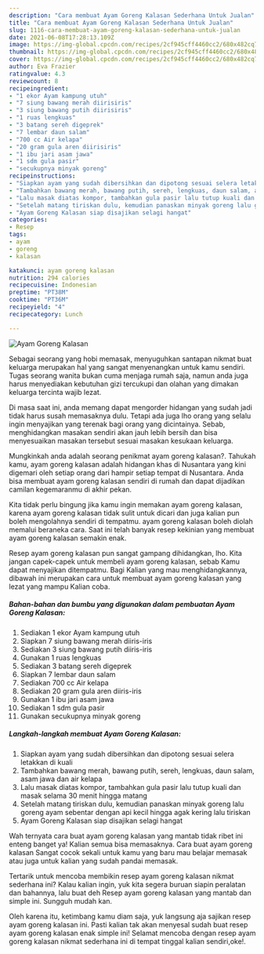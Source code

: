 ```yaml
---
description: "Cara membuat Ayam Goreng Kalasan Sederhana Untuk Jualan"
title: "Cara membuat Ayam Goreng Kalasan Sederhana Untuk Jualan"
slug: 1116-cara-membuat-ayam-goreng-kalasan-sederhana-untuk-jualan
date: 2021-06-08T17:28:13.109Z
image: https://img-global.cpcdn.com/recipes/2cf945cff4460cc2/680x482cq70/ayam-goreng-kalasan-foto-resep-utama.jpg
thumbnail: https://img-global.cpcdn.com/recipes/2cf945cff4460cc2/680x482cq70/ayam-goreng-kalasan-foto-resep-utama.jpg
cover: https://img-global.cpcdn.com/recipes/2cf945cff4460cc2/680x482cq70/ayam-goreng-kalasan-foto-resep-utama.jpg
author: Eva Frazier
ratingvalue: 4.3
reviewcount: 8
recipeingredient:
- "1 ekor Ayam kampung utuh"
- "7 siung bawang merah diirisiris"
- "3 siung bawang putih diirisiris"
- "1 ruas lengkuas"
- "3 batang sereh digeprek"
- "7 lembar daun salam"
- "700 cc Air kelapa"
- "20 gram gula aren diirisiris"
- "1 ibu jari asam jawa"
- "1 sdm gula pasir"
- "secukupnya minyak goreng"
recipeinstructions:
- "Siapkan ayam yang sudah dibersihkan dan dipotong sesuai selera letakkan di kuali"
- "Tambahkan bawang merah, bawang putih, sereh, lengkuas, daun salam, asam jawa dan air kelapa"
- "Lalu masak diatas kompor, tambahkan gula pasir lalu tutup kuali dan masak selama 30 menit hingga matang"
- "Setelah matang tiriskan dulu, kemudian panaskan minyak goreng lalu goreng ayam sebentar dengan api kecil hingga agak kering lalu tiriskan"
- "Ayam Goreng Kalasan siap disajikan selagi hangat"
categories:
- Resep
tags:
- ayam
- goreng
- kalasan

katakunci: ayam goreng kalasan 
nutrition: 294 calories
recipecuisine: Indonesian
preptime: "PT38M"
cooktime: "PT36M"
recipeyield: "4"
recipecategory: Lunch

---
```



![Ayam Goreng Kalasan](https://img-global.cpcdn.com/recipes/2cf945cff4460cc2/680x482cq70/ayam-goreng-kalasan-foto-resep-utama.jpg)

Sebagai seorang yang hobi memasak, menyuguhkan santapan nikmat buat keluarga merupakan hal yang sangat menyenangkan untuk kamu sendiri. Tugas seorang  wanita bukan cuma menjaga rumah saja, namun anda juga harus menyediakan kebutuhan gizi tercukupi dan olahan yang dimakan keluarga tercinta wajib lezat.

Di masa  saat ini, anda memang dapat mengorder hidangan yang sudah jadi tidak harus susah memasaknya dulu. Tetapi ada juga lho orang yang selalu ingin menyajikan yang terenak bagi orang yang dicintainya. Sebab, menghidangkan masakan sendiri akan jauh lebih bersih dan bisa menyesuaikan masakan tersebut sesuai masakan kesukaan keluarga. 



Mungkinkah anda adalah seorang penikmat ayam goreng kalasan?. Tahukah kamu, ayam goreng kalasan adalah hidangan khas di Nusantara yang kini digemari oleh setiap orang dari hampir setiap tempat di Nusantara. Anda bisa membuat ayam goreng kalasan sendiri di rumah dan dapat dijadikan camilan kegemaranmu di akhir pekan.

Kita tidak perlu bingung jika kamu ingin memakan ayam goreng kalasan, karena ayam goreng kalasan tidak sulit untuk dicari dan juga kalian pun boleh mengolahnya sendiri di tempatmu. ayam goreng kalasan boleh diolah memalui beraneka cara. Saat ini telah banyak resep kekinian yang membuat ayam goreng kalasan semakin enak.

Resep ayam goreng kalasan pun sangat gampang dihidangkan, lho. Kita jangan capek-capek untuk membeli ayam goreng kalasan, sebab Kamu dapat menyajikan ditempatmu. Bagi Kalian yang mau menghidangkannya, dibawah ini merupakan cara untuk membuat ayam goreng kalasan yang lezat yang mampu Kalian coba.

<!--inarticleads1-->

##### Bahan-bahan dan bumbu yang digunakan dalam pembuatan Ayam Goreng Kalasan:

1. Sediakan 1 ekor Ayam kampung utuh
1. Siapkan 7 siung bawang merah diiris-iris
1. Sediakan 3 siung bawang putih diiris-iris
1. Gunakan 1 ruas lengkuas
1. Sediakan 3 batang sereh digeprek
1. Siapkan 7 lembar daun salam
1. Sediakan 700 cc Air kelapa
1. Sediakan 20 gram gula aren diiris-iris
1. Gunakan 1 ibu jari asam jawa
1. Sediakan 1 sdm gula pasir
1. Gunakan secukupnya minyak goreng




<!--inarticleads2-->

##### Langkah-langkah membuat Ayam Goreng Kalasan:

1. Siapkan ayam yang sudah dibersihkan dan dipotong sesuai selera letakkan di kuali
1. Tambahkan bawang merah, bawang putih, sereh, lengkuas, daun salam, asam jawa dan air kelapa
1. Lalu masak diatas kompor, tambahkan gula pasir lalu tutup kuali dan masak selama 30 menit hingga matang
1. Setelah matang tiriskan dulu, kemudian panaskan minyak goreng lalu goreng ayam sebentar dengan api kecil hingga agak kering lalu tiriskan
1. Ayam Goreng Kalasan siap disajikan selagi hangat




Wah ternyata cara buat ayam goreng kalasan yang mantab tidak ribet ini enteng banget ya! Kalian semua bisa memasaknya. Cara buat ayam goreng kalasan Sangat cocok sekali untuk kamu yang baru mau belajar memasak atau juga untuk kalian yang sudah pandai memasak.

Tertarik untuk mencoba membikin resep ayam goreng kalasan nikmat sederhana ini? Kalau kalian ingin, yuk kita segera buruan siapin peralatan dan bahannya, lalu buat deh Resep ayam goreng kalasan yang mantab dan simple ini. Sungguh mudah kan. 

Oleh karena itu, ketimbang kamu diam saja, yuk langsung aja sajikan resep ayam goreng kalasan ini. Pasti kalian tak akan menyesal sudah buat resep ayam goreng kalasan enak simple ini! Selamat mencoba dengan resep ayam goreng kalasan nikmat sederhana ini di tempat tinggal kalian sendiri,oke!.

